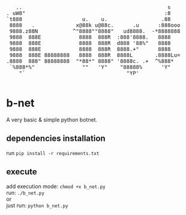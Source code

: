 <pre>
        
   ..                                              s    
. uW8"                                            :8    
`t888                   u.    u.                 .88    
 8888   .             x@88k u@88c.      .u      :888ooo 
 9888.z88N           ^"8888""8888"   ud8888.  -*8888888 
 9888  888E            8888  888R  :888'8888.   8888    
 9888  888E            8888  888R  d888 '88%"   8888    
 9888  888E            8888  888R  8888.+"      8888    
 9888  888E 88888888   8888  888R  8888L       .8888Lu= 
.8888  888" 88888888  "*88*" 8888" '8888c. .+  ^%888*   
 `%888*%"               ""   'Y"    "88888%      'Y"    
    "`                                "YP'              
                                                        
</pre>

# b-net

  A very basic & simple python botnet.

## dependencies installation

  run `` pip install -r requirements.txt ``
  
## execute

  add execution mode: `` chmod +x b_net.py ``
  <br>
  run: `` ./b_net.py ``
  <br>
  or
  <br>
  just run: `` python b_net.py ``
  
  
